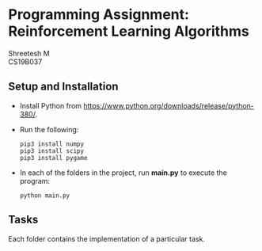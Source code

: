 # Programming Assignment: Reinforcement Learning Algorithms

Shreetesh M  
CS19B037

## Setup and Installation

- Install Python from https://www.python.org/downloads/release/python-380/.
- Run the following:

  ```console
  pip3 install numpy
  pip3 install scipy
  pip3 install pygame
  ```

- In each of the folders in the project, run **main.py** to execute the program:

  ```console
  python main.py
  ```

## Tasks

Each folder contains the implementation of a particular task.
